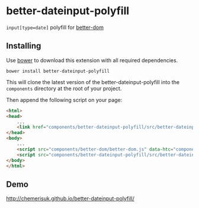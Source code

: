 better-dateinput-polyfill
=========================
`input[type=date]` polyfill for [better-dom](https://github.com/chemerisuk/better-dom)

Installing
----------
Use [bower](http://bower.io/) to download this extension with all required dependencies.

    bower install better-dateinput-polyfill

This will clone the latest version of the better-dateinput-polyfill into the `components` directory at the root of your project.

Then append the following script on your page:

```html
<html>
<head>
    ...
    <link href="components/better-dateinput-polyfill/src/better-dateinput-polyfill.css" rel="stylesheet"/>
</head>
<body>
    ...
    <script src="components/better-dom/better-dom.js" data-htc="components/better-dom/better-dom.htc"></script>
    <script src="components/better-dateinput-polyfill/src/better-dateinput-polyfill.js"></script>
</body>
</html>
```

Demo
----
http://chemerisuk.github.io/better-dateinput-polyfill/
